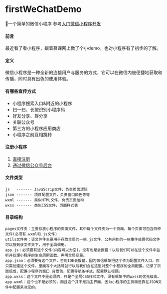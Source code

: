 # firstWeChatDemo
:speech_balloon:一个简单的微信小程序  参考[入门微信小程序开发](https://www.imooc.com/learn/974)

#### 前言
最近看了看小程序，跟着慕课网上做了个小demo，也对小程序有了初步的了解。

#### 定义
   微信小程序是一种全新的连接用户与服务的方式，它可以在微信内被便捷地获取和传播，同时具有出色的使用体验。

#### 有哪些宣传方式
- 小程序搜索入口&附近的小程序
- 扫一扫、长按识别小程序码
- 好友分享、群分享
- 关联公众号
- 第三方的小程序应用商店
- 小程序之前互相跳转

#### 注册小程序
1. [直接注册](https://mp.weixin.qq.com/)
2. [通过微信公众号后台](https://mp.weixin.qq.com/wxopen/waregister?action=step1)

#### 文件类型
    js   ------- JavaScrip文件，负责页面逻辑
    json ------- 项目配置文件，负责窗口颜色等等
    wxml ------- 类似HTML文件，负责页面结构
    wxss ------- 类似CSS文件，页面样式表

#### 目录结构
    pages文件夹：主要存放小程序的页面文件，其中每个文件夹为一个页面，每个页面可包含四种文件(必须有.wxml和.js文件)
    utils文件夹：该文件件主要用于存放全局的一些.js文件，公共用到的一些事件处理代码文件可以放到该文件夹下，用于全局调用。
    app.js：必须要有这个文件(内容可以为空)，没有也是会报错！以后我们可以在这个文件中监听并处理小程序的生命周期函数、声明全局变量。
    app.json：必须要有这个文件，否则IDE会报错，因为微信框架把这个作为配置文件入口，你只需创建这个文件，里面写个大括号就行以后我们会在这里对整个小程序的全局配置。记录了页面组成，配置小程序的窗口 背景色，配置导航条样式，配置默认标题。
    app.wxss：这个文件不是必须的，只是个全局CSS样式文件，没有框架中的wxss的优先级高。
    app.wxml：这个也不是必须的，而且这个并不是指主界面，因为小程序的主页面是靠在JSON文件中配置来决定的。


